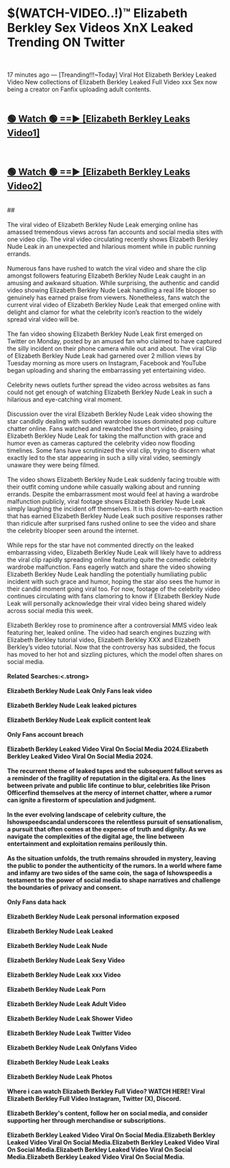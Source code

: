 # $(WATCH-VIDEO..!)™ Elizabeth Berkley Sex Videos XnX Leaked Trending ON Twitter<br>
<br>

17 minutes ago — [Treanding!!!~Today] Viral Hot Elizabeth Berkley Leaked Video New collections of Elizabeth Berkley Leaked Full Video xxx Sex now being a creator on Fanfix uploading adult contents.
<br>
 <br>

##  <a href="https://best2vid.blogspot.com?title=Elizabeth_Berkley">🟢 Watch 🟢 ==► [Elizabeth Berkley Leaks Video1]</a><br>
  <br>

##  <a href="https://best2vid.blogspot.com?title=Elizabeth_Berkley">🟢 Watch 🟢 ==► [Elizabeth Berkley Leaks Video2]</a><br>
  <br>
  ##
  <br>
  <br>
The viral video of Elizabeth Berkley Nude Leak emerging online has amassed tremendous views across fan accounts and social media sites with one video clip. The viral video circulating recently shows Elizabeth Berkley Nude Leak in an unexpected and hilarious moment while in public running errands.
<br><br>
Numerous fans have rushed to watch the viral video and share the clip amongst followers featuring Elizabeth Berkley Nude Leak caught in an amusing and awkward situation. While surprising, the authentic and candid video showing Elizabeth Berkley Nude Leak handling a real life blooper so genuinely has earned praise from viewers. Nonetheless, fans watch the current viral video of Elizabeth Berkley Nude Leak that emerged online with delight and clamor for what the celebrity icon’s reaction to the widely spread viral video will be.
<br><br>
The fan video showing Elizabeth Berkley Nude Leak first emerged on Twitter on Monday, posted by an amused fan who claimed to have captured the silly incident on their phone camera while out and about. The viral Clip of Elizabeth Berkley Nude Leak had garnered over 2 million views by Tuesday morning as more users on Instagram, Facebook and YouTube began uploading and sharing the embarrassing yet entertaining video.
<br><br>
Celebrity news outlets further spread the video across websites as fans could not get enough of watching Elizabeth Berkley Nude Leak in such a hilarious and eye-catching viral moment.
<br><br>
Discussion over the viral Elizabeth Berkley Nude Leak video showing the star candidly dealing with sudden wardrobe issues dominated pop culture chatter online. Fans watched and rewatched the short video, praising Elizabeth Berkley Nude Leak for taking the malfunction with grace and humor even as cameras captured the celebrity video now flooding timelines. Some fans have scrutinized the viral clip, trying to discern what exactly led to the star appearing in such a silly viral video, seemingly unaware they were being filmed.
<br><br>
The video shows Elizabeth Berkley Nude Leak suddenly facing trouble with their outfit coming undone while casually walking about and running errands. Despite the embarrassment most would feel at having a wardrobe malfunction publicly, viral footage shows Elizabeth Berkley Nude Leak simply laughing the incident off themselves. It is this down-to-earth reaction that has earned Elizabeth Berkley Nude Leak such positive responses rather than ridicule after surprised fans rushed online to see the video and share the celebrity blooper seen around the internet.
<br><br>
While reps for the star have not commented directly on the leaked embarrassing video, Elizabeth Berkley Nude Leak will likely have to address the viral clip rapidly spreading online featuring quite the comedic celebrity wardrobe malfunction. Fans eagerly watch and share the video showing Elizabeth Berkley Nude Leak handling the potentially humiliating public incident with such grace and humor, hoping the star also sees the humor in their candid moment going viral too. For now, footage of the celebrity video continues circulating with fans clamoring to know if Elizabeth Berkley Nude Leak will personally acknowledge their viral video being shared widely across social media this week.
<br><br>
Elizabeth Berkley rose to prominence after a controversial MMS video leak featuring her, leaked online. The video had search engines buzzing with Elizabeth Berkley tutorial video, Elizabeth Berkley XXX and Elizabeth Berkley’s video tutorial. Now that the controversy has subsided, the focus has moved to her hot and sizzling pictures, which the model often shares on social media.
<br><br>
<strong>Related Searches:<.strong>
<br><br>
Elizabeth Berkley Nude Leak Only Fans leak video
<br><br>
Elizabeth Berkley Nude Leak leaked pictures
<br><br>
Elizabeth Berkley Nude Leak explicit content leak
<br><br>
Only Fans account breach
<br><br>
Elizabeth Berkley Leaked Video Viral On Social Media 2024.Elizabeth Berkley Leaked Video Viral On Social Media 2024.
<br><br>
The recurrent theme of leaked tapes and the subsequent fallout serves as a reminder of the fragility of reputation in the digital era. As the lines between private and public life continue to blur, celebrities like Prison Officerfind themselves at the mercy of internet chatter, where a rumor can ignite a firestorm of speculation and judgment.
<br><br>
In the ever evolving landscape of celebrity culture, the Ishowspeedscandal underscores the relentless pursuit of sensationalism, a pursuit that often comes at the expense of truth and dignity. As we navigate the complexities of the digital age, the line between entertainment and exploitation remains perilously thin.
<br><br>
As the situation unfolds, the truth remains shrouded in mystery, leaving the public to ponder the authenticity of the rumors. In a world where fame and infamy are two sides of the same coin, the saga of Ishowspeedis a testament to the power of social media to shape narratives and challenge the boundaries of privacy and consent.
<br><br>
Only Fans data hack
<br><br>
Elizabeth Berkley Nude Leak personal information exposed
<br><br>
Elizabeth Berkley Nude Leak Leaked
<br><br>
Elizabeth Berkley Nude Leak Nude
<br><br>
Elizabeth Berkley Nude Leak Sexy Video
<br><br>
Elizabeth Berkley Nude Leak xxx Video
<br><br>
Elizabeth Berkley Nude Leak Porn
<br><br>
Elizabeth Berkley Nude Leak Adult Video
<br><br>
Elizabeth Berkley Nude Leak Shower Video
<br><br>
Elizabeth Berkley Nude Leak Twitter Video
<br><br>
Elizabeth Berkley Nude Leak Onlyfans Video
<br><br>
Elizabeth Berkley Nude Leak Leaks
<br><br>
Elizabeth Berkley Nude Leak Photos
<br><br>
Where i can watch Elizabeth Berkley Full Video? WATCH HERE! Viral Elizabeth Berkley Full Video Instagram, Twitter (X), Discord.
<br><br>
Elizabeth Berkley's content, follow her on social media, and consider supporting her through merchandise or subscriptions.
<br><br>
Elizabeth Berkley Leaked Video Viral On Social Media.Elizabeth Berkley Leaked Video Viral On Social Media.Elizabeth Berkley Leaked Video Viral On Social Media.Elizabeth Berkley Leaked Video Viral On Social Media.Elizabeth Berkley Leaked Video Viral On Social Media.